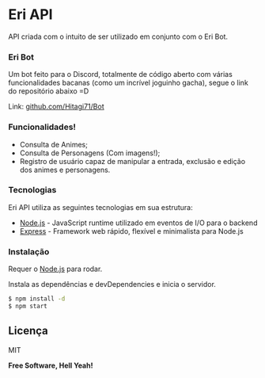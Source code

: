 # Eri API
API criada com o intuito de ser utilizado em conjunto com o Eri Bot.

### Eri Bot
Um bot feito para o Discord, totalmente de código aberto com várias funcionalidades bacanas (como um incrível joguinho gacha), segue o link do repositório abaixo =D

Link: [github.com/Hitagi71/Bot](github.com/Hitagi71/Bot)

### Funcionalidades!

  - Consulta de Animes;
  - Consulta de Personagens (Com imagens!);
  - Registro de usuário capaz de manipular a entrada, exclusão e edição dos animes e personagens.

### Tecnologias

Eri API utiliza as seguintes tecnologias em sua estrutura:

* [Node.js] - JavaScript runtime utilizado em eventos de I/O para o backend
* [Express] - Framework web rápido, flexível e minimalista para Node.js

### Instalação

Requer o [Node.js](https://nodejs.org/) para rodar.

Instala as dependências e devDependencies e inicia o servidor.

```sh
$ npm install -d
$ npm start
```

Licença
----
MIT

**Free Software, Hell Yeah!**

   [node.js]: <http://nodejs.org>
   [express]: <http://expressjs.com>

